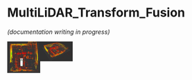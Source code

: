 # MultiLiDAR_Transform_Fusion

_(documentation writing in progress)_

<!-- add result images -->

<div style="max-width: 30%; display: flex;">
    <div style="width: 50%;">
        <img src="media/top_view.jpg" style="width: 100%;">
    </div>
    <div style="width: 50%;">
        <img src="media/3d_view.jpg" style="width: 100%;">
    </div>
</div>
